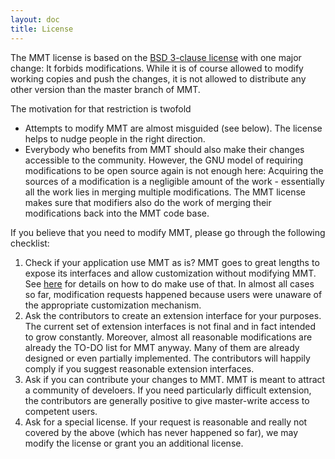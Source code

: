```yaml
---
layout: doc
title: License
---
```


The MMT license is based on the [BSD 3-clause license](https://en.wikipedia.org/wiki/BSD_licenses) with one major change: It forbids modifications.
While it is of course allowed to modify working copies and push the changes, it is not allowed to distribute any other version than the master branch of MMT.

The motivation for that restriction is twofold

* Attempts to modify MMT are almost misguided (see below).
  The license helps to nudge people in the right direction.
* Everybody who benefits from MMT should also make their changes accessible to the community.
  However, the GNU model of requiring modifications to be open source again is not enough here: Acquiring the sources of a modification is a negligible amount of the work - essentially all the work lies in merging multiple modifications.
  The MMT license makes sure that modifiers also do the work of merging their modifications back into the MMT code base.

If you believe that you need to modify MMT, please go through the following checklist:

1. Check if your application use MMT as is? MMT goes to great lengths to expose its interfaces and allow customization without modifying MMT.
   See [here](../api/extensions) for details on how to do make use of that.
   In almost all cases so far, modification requests happened because users were unaware of the appropriate customization mechanism.
1. Ask the contributors to create an extension interface for your purposes.
   The current set of extension interfaces is not final and in fact intended to grow constantly.
   Moreover, almost all reasonable modifications are already the TO-DO list for MMT anyway. Many of them are already designed or even partially implemented.
   The contributors will happily comply if you suggest reasonable extension interfaces.
1. Ask if you can contribute your changes to MMT.
   MMT is meant to attract a community of develoers.
   If you need particularly difficult extension, the contributors are generally positive to give master-write access to competent users.
1. Ask for a special license.
   If your request is reasonable and really not covered by the above (which has never happened so far), we may modify the license or grant you an additional license. 
